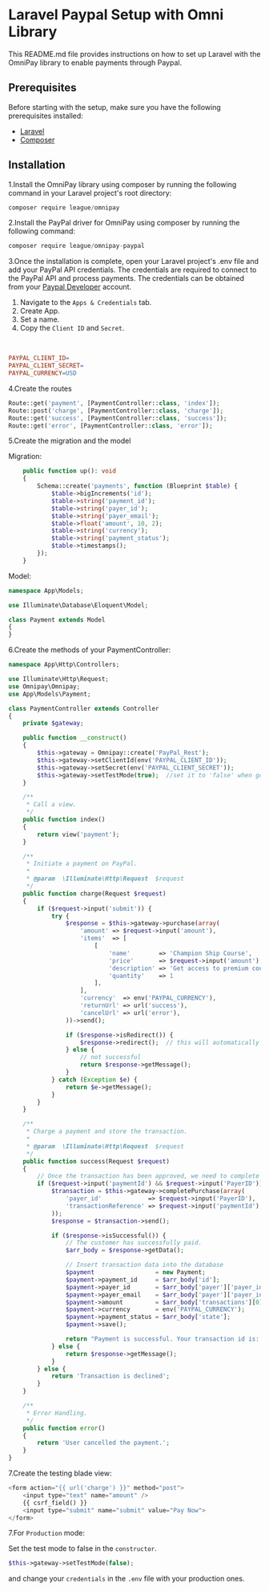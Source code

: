 <h1>Laravel Paypal Setup with Omni Library</h1>

<p>This README.md file provides instructions on how to set up Laravel with the OmniPay library to enable payments through Paypal.</p>

<h2>Prerequisites</h2>

<p>Before starting with the setup, make sure you have the following prerequisites installed:</p>

<ul>
    <li><a href="https://laravel.com/docs/10.x">Laravel</a></li>
    <li><a href="https://getcomposer.org/doc/00-intro.md">Composer</a></li>
</ul>

<h2>Installation</h2>

1.Install the OmniPay library using composer by running the following command in your Laravel project's root directory:
<br>

```javascript
composer require league/omnipay
```

2.Install the PayPal driver for OmniPay using composer by running the following command:
<br>

```javascript
composer require league/omnipay-paypal
```

3.Once the installation is complete, open your Laravel project's .env file and add your PayPal API credentials. The credentials are required to connect to the PayPal API and process payments. The credentials can be obtained from your <a href="https://developer.paypal.com/">Paypal Developer</a> account.

<ol>
    <li>Navigate to the <code>Apps & Credentials</code> tab.</li>
    <li>Create App.</li>
    <li>Set a name.</li>
    <li>Copy the <code>Client ID</code> and <code>Secret</code>.</li>
</ol>

<br>

```makefile
PAYPAL_CLIENT_ID=
PAYPAL_CLIENT_SECRET=
PAYPAL_CURRENCY=USD
```

4.Create the routes
<br>

```php
Route::get('payment', [PaymentController::class, 'index']);
Route::post('charge', [PaymentController::class, 'charge']);
Route::get('success', [PaymentController::class, 'success']);
Route::get('error', [PaymentController::class, 'error']);
```

5.Create the migration and the model
<br>

Migration:

```php
    public function up(): void
    {
        Schema::create('payments', function (Blueprint $table) {
            $table->bigIncrements('id');
            $table->string('payment_id');
            $table->string('payer_id');
            $table->string('payer_email');
            $table->float('amount', 10, 2);
            $table->string('currency');
            $table->string('payment_status');
            $table->timestamps();
        });
    }
```

Model:

```php
namespace App\Models;

use Illuminate\Database\Eloquent\Model;

class Payment extends Model
{
}

```

6.Create the methods of your PaymentController:
<br>

```php
namespace App\Http\Controllers;

use Illuminate\Http\Request;
use Omnipay\Omnipay;
use App\Models\Payment;

class PaymentController extends Controller
{
    private $gateway;

    public function __construct()
    {
        $this->gateway = Omnipay::create('PayPal_Rest');
        $this->gateway->setClientId(env('PAYPAL_CLIENT_ID'));
        $this->gateway->setSecret(env('PAYPAL_CLIENT_SECRET'));
        $this->gateway->setTestMode(true);  //set it to 'false' when go live
    }

    /**
     * Call a view.
     */
    public function index()
    {
        return view('payment');
    }

    /**
     * Initiate a payment on PayPal.
     *
     * @param  \Illuminate\Http\Request  $request
     */
    public function charge(Request $request)
    {
        if ($request->input('submit')) {
            try {
                $response = $this->gateway->purchase(array(
                    'amount' => $request->input('amount'),
                    'items'  => [
                        [
                            'name'        => 'Champion Ship Course',
                            'price'       => $request->input('amount'),
                            'description' => 'Get access to premium courses.',
                            'quantity'    => 1
                        ],
                    ],
                    'currency'  => env('PAYPAL_CURRENCY'),
                    'returnUrl' => url('success'),
                    'cancelUrl' => url('error'),
                ))->send();

                if ($response->isRedirect()) {
                    $response->redirect();  // this will automatically forward the customer
                } else {
                    // not successful
                    return $response->getMessage();
                }
            } catch (Exception $e) {
                return $e->getMessage();
            }
        }
    }

    /**
     * Charge a payment and store the transaction.
     *
     * @param  \Illuminate\Http\Request  $request
     */
    public function success(Request $request)
    {
        // Once the transaction has been approved, we need to complete it.
        if ($request->input('paymentId') && $request->input('PayerID')) {
            $transaction = $this->gateway->completePurchase(array(
                'payer_id'             => $request->input('PayerID'),
                'transactionReference' => $request->input('paymentId'),
            ));
            $response = $transaction->send();

            if ($response->isSuccessful()) {
                // The customer has successfully paid.
                $arr_body = $response->getData();

                // Insert transaction data into the database
                $payment                 = new Payment;
                $payment->payment_id     = $arr_body['id'];
                $payment->payer_id       = $arr_body['payer']['payer_info']['payer_id'];
                $payment->payer_email    = $arr_body['payer']['payer_info']['email'];
                $payment->amount         = $arr_body['transactions'][0]['amount']['total'];
                $payment->currency       = env('PAYPAL_CURRENCY');
                $payment->payment_status = $arr_body['state'];
                $payment->save();

                return "Payment is successful. Your transaction id is: " . $arr_body['id'];
            } else {
                return $response->getMessage();
            }
        } else {
            return 'Transaction is declined';
        }
    }

    /**
     * Error Handling.
     */
    public function error()
    {
        return 'User cancelled the payment.';
    }
}
```

7.Create the testing blade view:
<br>

```php
<form action="{{ url('charge') }}" method="post">
    <input type="text" name="amount" />
    {{ csrf_field() }}
    <input type="submit" name="submit" value="Pay Now">
</form>
```

7.For <code>Production</code> mode:
<br>

<p>Set the test mode to false in the <code>constructor</code>.</p>

```php
$this->gateway->setTestMode(false);
```

<p>and change your <code>credentials</code> in the <code>.env</code> file with your production ones.</p>
